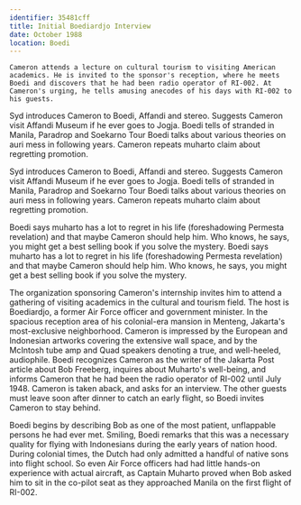```yaml
---
identifier: 35481cff
title: Initial Boediardjo Interview
date: October 1988 
location: Boedi
---
```


``` {.synopsis}
Cameron attends a lecture on cultural tourism to visiting American academics. He is invited to the sponsor's reception, where he meets Boedi and discovers that he had been radio operator of RI-002. At Cameron's urging, he tells amusing anecodes of his days with RI-002 to his guests. 
```

Syd introduces Cameron to Boedi, Affandi and stereo. Suggests Cameron
visit Affandi Museum if he ever goes to Jogja. Boedi tells of stranded
in Manila, Paradrop and Soekarno Tour Boedi talks about various theories
on auri mess in following years. Cameron repeats muharto claim about
regretting promotion.

Syd introduces Cameron to Boedi, Affandi and stereo. Suggests Cameron
visit Affandi Museum if he ever goes to Jogja. Boedi tells of stranded
in Manila, Paradrop and Soekarno Tour Boedi talks about various theories
on auri mess in following years. Cameron repeats muharto claim about
regretting promotion.

Boedi says muharto has a lot to regret in his life (foreshadowing
Permesta revelation) and that maybe Cameron should help him. Who knows,
he says, you might get a best selling book if you solve the mystery.
Boedi says muharto has a lot to regret in his life (foreshadowing
Permesta revelation) and that maybe Cameron should help him. Who knows,
he says, you might get a best selling book if you solve the mystery.

The organization sponsoring Cameron's internship invites him to attend a
gathering of visiting academics in the cultural and tourism field. The
host is Boediardjo, a former Air Force officer and government minister.
In the spacious reception area of his colonial-era mansion in Menteng,
Jakarta's most-exclusive neighborhood. Cameron is impressed by the
European and Indonesian artworks covering the extensive wall space, and
by the McIntosh tube amp and Quad speakers denoting a true, and
well-heeled, audiophile. Boedi recognizes Cameron as the writer of the
Jakarta Post article about Bob Freeberg, inquires about Muharto's
well-being, and informs Cameron that he had been the radio operator of
RI-002 until July 1948. Cameron is taken aback, and asks for an
interview. The other guests must leave soon after dinner to catch an
early flight, so Boedi invites Cameron to stay behind.

Boedi begins by describing Bob as one of the most patient, unflappable
persons he had ever met. Smiling, Boedi remarks that this was a
necessary quality for flying with Indonesians during the early years of
nation hood. During colonial times, the Dutch had only admitted a
handful of native sons into flight school. So even Air Force officers
had had little hands-on experience with actual aircraft, as Captain
Muharto proved when Bob asked him to sit in the co-pilot seat as they
approached Manila on the first flight of RI-002.
